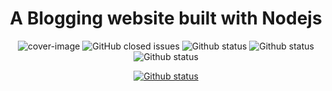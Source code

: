 <center>

# A Blogging website built with Nodejs

<img alt="cover-image" src="./public/img/coverImage.svg">

<img alt="GitHub closed issues" src="https://img.shields.io/github/issues-closed/tanmayc07/Blog-App?color=Blue">

<img alt="Github status" src="https://img.shields.io/badge/status-In Progress-brightgreen">

<img alt="Github status" src="https://img.shields.io/badge/Nodejs->=12.0.0-brightgreen">

<img alt="Github status" src="https://img.shields.io/badge/license-MIT-brightgreen">

<a href="https://github.com/Naereen/StrapDown.js/blob/master/LICENSE"><img alt="Github status" src="https://img.shields.io/badge/license-MIT-brightgreen"></a>

</center>

<!-- [![Generic badge](https://img.shields.io/badge/Status-In_Progress-green.svg)](https://shields.io/) -->

<!-- [![GitHub license](https://img.shields.io/github/license/Naereen/StrapDown.js.svg)](https://github.com/Naereen/StrapDown.js/blob/master/LICENSE) -->
